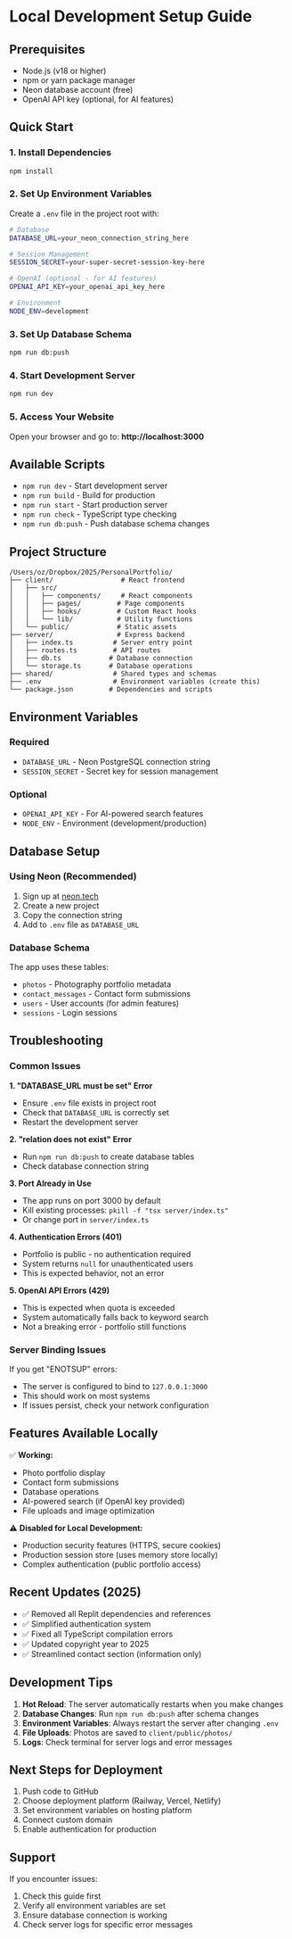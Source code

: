 # Local Development Setup Guide

## Prerequisites
- Node.js (v18 or higher)
- npm or yarn package manager
- Neon database account (free)
- OpenAI API key (optional, for AI features)

## Quick Start

### 1. Install Dependencies
```bash
npm install
```

### 2. Set Up Environment Variables
Create a `.env` file in the project root with:
```bash
# Database
DATABASE_URL=your_neon_connection_string_here

# Session Management
SESSION_SECRET=your-super-secret-session-key-here

# OpenAI (optional - for AI features)
OPENAI_API_KEY=your_openai_api_key_here

# Environment
NODE_ENV=development
```

### 3. Set Up Database Schema
```bash
npm run db:push
```

### 4. Start Development Server
```bash
npm run dev
```

### 5. Access Your Website
Open your browser and go to: **http://localhost:3000**

## Available Scripts

- `npm run dev` - Start development server
- `npm run build` - Build for production
- `npm run start` - Start production server
- `npm run check` - TypeScript type checking
- `npm run db:push` - Push database schema changes

## Project Structure

```
/Users/oz/Dropbox/2025/PersonalPortfolio/
├── client/                 # React frontend
│   ├── src/
│   │   ├── components/     # React components
│   │   ├── pages/         # Page components
│   │   ├── hooks/         # Custom React hooks
│   │   └── lib/           # Utility functions
│   └── public/            # Static assets
├── server/                # Express backend
│   ├── index.ts          # Server entry point
│   ├── routes.ts         # API routes
│   ├── db.ts            # Database connection
│   └── storage.ts       # Database operations
├── shared/               # Shared types and schemas
├── .env                  # Environment variables (create this)
└── package.json         # Dependencies and scripts
```

## Environment Variables

### Required
- `DATABASE_URL` - Neon PostgreSQL connection string
- `SESSION_SECRET` - Secret key for session management

### Optional
- `OPENAI_API_KEY` - For AI-powered search features
- `NODE_ENV` - Environment (development/production)

## Database Setup

### Using Neon (Recommended)
1. Sign up at [neon.tech](https://neon.tech)
2. Create a new project
3. Copy the connection string
4. Add to `.env` file as `DATABASE_URL`

### Database Schema
The app uses these tables:
- `photos` - Photography portfolio metadata
- `contact_messages` - Contact form submissions
- `users` - User accounts (for admin features)
- `sessions` - Login sessions

## Troubleshooting

### Common Issues

**1. "DATABASE_URL must be set" Error**
- Ensure `.env` file exists in project root
- Check that `DATABASE_URL` is correctly set
- Restart the development server

**2. "relation does not exist" Error**
- Run `npm run db:push` to create database tables
- Check database connection string

**3. Port Already in Use**
- The app runs on port 3000 by default
- Kill existing processes: `pkill -f "tsx server/index.ts"`
- Or change port in `server/index.ts`

**4. Authentication Errors (401)**
- Portfolio is public - no authentication required
- System returns `null` for unauthenticated users
- This is expected behavior, not an error

**5. OpenAI API Errors (429)**
- This is expected when quota is exceeded
- System automatically falls back to keyword search
- Not a breaking error - portfolio still functions

### Server Binding Issues
If you get "ENOTSUP" errors:
- The server is configured to bind to `127.0.0.1:3000`
- This should work on most systems
- If issues persist, check your network configuration

## Features Available Locally

✅ **Working:**
- Photo portfolio display
- Contact form submissions
- Database operations
- AI-powered search (if OpenAI key provided)
- File uploads and image optimization

⚠️ **Disabled for Local Development:**
- Production security features (HTTPS, secure cookies)
- Production session store (uses memory store locally)
- Complex authentication (public portfolio access)

## Recent Updates (2025)
- ✅ Removed all Replit dependencies and references
- ✅ Simplified authentication system
- ✅ Fixed all TypeScript compilation errors
- ✅ Updated copyright year to 2025
- ✅ Streamlined contact section (information only)

## Development Tips

1. **Hot Reload**: The server automatically restarts when you make changes
2. **Database Changes**: Run `npm run db:push` after schema changes
3. **Environment Variables**: Always restart the server after changing `.env`
4. **File Uploads**: Photos are saved to `client/public/photos/`
5. **Logs**: Check terminal for server logs and error messages

## Next Steps for Deployment

1. Push code to GitHub
2. Choose deployment platform (Railway, Vercel, Netlify)
3. Set environment variables on hosting platform
4. Connect custom domain
5. Enable authentication for production

## Support

If you encounter issues:
1. Check this guide first
2. Verify all environment variables are set
3. Ensure database connection is working
4. Check server logs for specific error messages
